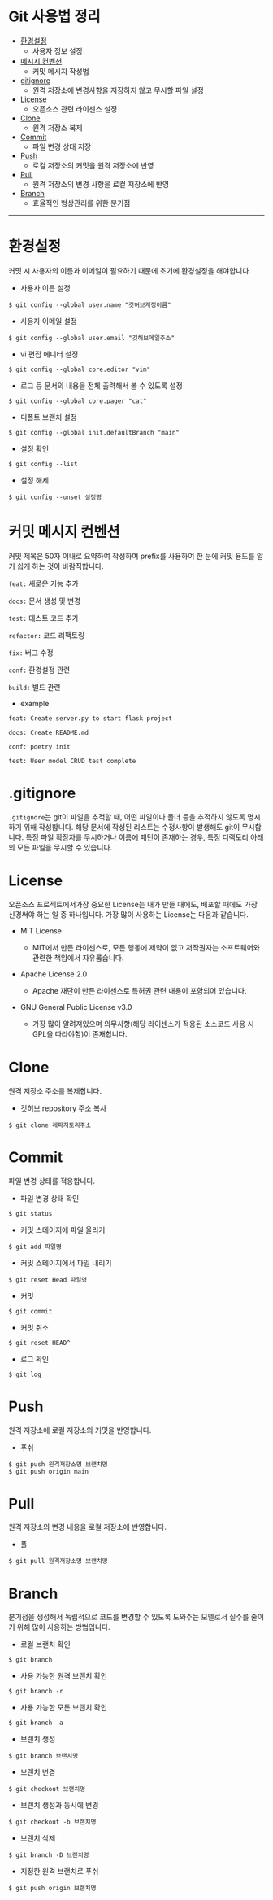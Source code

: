 # Git 사용법 정리

* [환경설정](#환경설정)
	* 사용자 정보 설정
* [메시지 컨벤션](#커밋-메시지-컨벤션)
	* 커밋 메시지 작성법
* [gitignore](#gitignore)
	* 원격 저장소에 변경사항을 저장하지 않고 무시할 파일 설정
* [License](#License)
	* 오픈소스 관련 라이센스 설정
* [Clone](#Clone)
	* 원격 저장소 복제
* [Commit](#Commit)
	* 파일 변경 상태 저장
* [Push](#Push)
	* 로컬 저장소의 커밋을 원격 저장소에 반영
* [Pull](#Pull)
	* 원격 저장소의 변경 사항을 로컬 저장소에 반영
* [Branch](#Branch)
	* 효율적인 형상관리를 위한 분기점
***

# 환경설정

커밋 시 사용자의 이름과 이메일이 필요하기 때문에 초기에 환경설정을 해야합니다.

* 사용자 이름 설정

```
$ git config --global user.name "깃허브계정이름"
```
* 사용자 이메일 설정

```
$ git config --global user.email "깃허브메일주소"
```
  
* vi 편집 에디터 설정

```
$ git config --global core.editor "vim"
```

* 로그 등 문서의 내용을 전체 출력해서 볼 수 있도록 설정

```
$ git config --global core.pager "cat"
```

* 디폴트 브랜치 설정

```
$ git config --global init.defaultBranch "main"
```

* 설정 확인

```
$ git config --list
```

* 설정 해제

```
$ git config --unset 설정명
```

# 커밋 메시지 컨벤션

커밋 제목은 50자 이내로 요약하여 작성하며 prefix를 사용하여 한 눈에 커밋 용도를 알기 쉽게 하는 것이 바람직합니다.

`feat:` 새로운 기능 추가

`docs:` 문서 생성 및 변경

`test:` 테스트 코드 추가

`refactor:` 코드 리팩토링

`fix:` 버그 수정

`conf:` 환경설정 관련

`build:` 빌드 관련

* example

```
feat: Create server.py to start flask project

docs: Create README.md

conf: poetry init

test: User model CRUD test complete
```

# .gitignore

`.gitignore`는 git이 파일을 추적할 때, 어떤 파일이나 폴더 등을 추적하지 않도록 명시하기 위해 작성합니다. 해당 문서에 작성된 리스트는 수정사항이 발생해도 git이 무시합니다. 특정 파일 확장자를 무시하거나 이름에 패턴이 존재하는 경우, 특정 디렉토리 아래의 모든 파일을 무시할 수 있습니다.

# License

오픈소스 프로젝트에서가장 중요한 License는 내가 만들 때에도, 배포할 때에도 가장 신경써야 하는 일 중 하나입니다. 가장 많이 사용하는 License는 다음과 같습니다.

* MIT License
	* MIT에서 만든 라이센스로, 모든 행동에 제약이 없고 저작권자는 소프트웨어와 관련한 책임에서 자유롭습니다.

* Apache License 2.0
	* Apache 재단이 만든 라이센스로 특허권 관련 내용이 포함되어 있습니다.

* GNU General Public License v3.0
	* 가장 많이 알려져있으며 의무사항(해당 라이센스가 적용된 소스코드 사용 시 GPL을 따라야함)이 존재합니다.

# Clone

원격 저장소 주소를 복제합니다.

* 깃허브 repository 주소 복사

```
$ git clone 레파지토리주소
```

# Commit

파일 변경 상태를 적용합니다.

* 파일 변경 상태 확인

```
$ git status
```

* 커밋 스테이지에 파일 올리기

```
$ git add 파일명
```

* 커밋 스테이지에서 파일 내리기

```
$ git reset Head 파일명
```

* 커밋

```
$ git commit
```

* 커밋 취소

```
$ git reset HEAD^
```

* 로그 확인

```
$ git log
```

# Push

원격 저장소에 로컬 저장소의 커밋을 반영합니다.

* 푸쉬

```
$ git push 원격저장소명 브랜치명
$ git push origin main
```

# Pull

원격 저장소의 변경 내용을 로컬 저장소에 반영합니다.

* 풀

```
$ git pull 원격저장소명 브랜치명
```

# Branch

분기점을 생성해서 독립적으로 코드를 변경할 수 있도록 도와주는 모델로서 실수를 줄이기 위해 많이 사용하는 방법입니다.

* 로컬 브랜치 확인

```
$ git branch
```

* 사용 가능한 원격 브랜치 확인

```
$ git branch -r
```

* 사용 가능한 모든 브랜치 확인

```
$ git branch -a
```

* 브랜치 생성

```
$ git branch 브랜치명
```

* 브랜치 변경

```
$ git checkout 브랜치명
```

* 브랜치 생성과 동시에 변경

```
$ git checkout -b 브랜치명
```

* 브랜치 삭제

```
$ git branch -D 브랜치명
```

* 지정한 원격 브랜치로 푸쉬

```
$ git push origin 브랜치명
```

